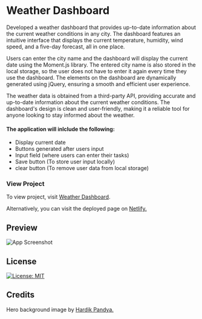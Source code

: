 # Weather Dashboard

Developed a weather dashboard that provides up-to-date information about the current weather conditions in any city. The dashboard features an intuitive interface that displays the current temperature, humidity, wind speed, and a five-day forecast, all in one place.

Users can enter the city name and the dashboard will display the current date using the Moment.js library. The entered city name is also stored in the local storage, so the user does not have to enter it again every time they use the dashboard. The elements on the dashboard are dynamically generated using jQuery, ensuring a smooth and efficient user experience.

The weather data is obtained from a third-party API, providing accurate and up-to-date information about the current weather conditions. The dashboard's design is clean and user-friendly, making it a reliable tool for anyone looking to stay informed about the weather.

#### The application will inlclude the following:

- Display current date
- Buttons generated after users input
- Input field (where users can enter their tasks)
- Save button (To store user input locally)
- clear button (To remove user data from local storage)

### View Project

To view project, visit [Weather Dashboard](https://murtaza34.github.io/Weather-Dashboard/).

Alternatively, you can visit the deployed page on [Netlify.](https://murtazas-weather-dashboard.netlify.app/)

## Preview

![App Screenshot](https://via.placeholder.com/468x300?text=App+Screenshot+Here)

## License

[![License: MIT](https://img.shields.io/badge/License-MIT-yellow.svg)](https://opensource.org/licenses/MIT)

## Credits

Hero background image by [Hardik Pandya.](https://unsplash.com/photos/g2BWlyejtqg)
